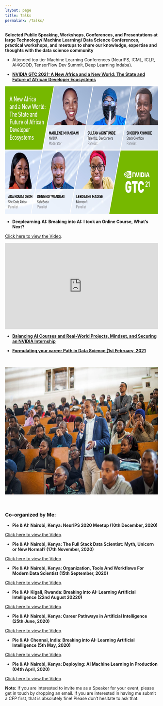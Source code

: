```yaml
---
layout: page
title: Talks
permalink: /Talks/
---
```


**Selected Public Speaking, Workshops, Conferences, and Presentations at large Technology/ Machine Learning/ Data Science Conferences, practical workshops, and meetups to share our knowledge, expertise and thoughts with the data science community**


- Attended top tier Machine Learning Conferences (NeurIPS, ICML, ICLR, AI4GOOD, TensorFlow Dev Summit, Deep Learning Indaba).


- [**NVIDIA GTC 2021:   A New Africa and a New World: The State and Future of African Developer Ecosystems**](https://www.nvidia.cn/on-demand/session/gtcspring21-e32500/?playlistId=playList-efd5379e-ca6f-4121-b375-37db43c0b3dd)

<p align="center">
  <img width="540" height="420" src="https://raw.githubusercontent.com/kennedykwangari/kennedykwangari.github.io/master/images/nvidia.jpg">
</p>


 - **Deeplearning.AI:  Breaking into AI: I took an Online Course, What’s Next?**
<p> <a href="https://www.youtube.com/watch?v=QSLh7CUEfXA">Click here to view the Video</a>.</p>

<div style="position: relative; padding-bottom: 56.25%; height: 0; overflow: hidden;">
  <iframe src="https://www.youtube.com/watch?v=QSLh7CUEfXA" style="position: absolute; top: 0; left: 0; width: 100%; height: 100%; border:0;" allowfullscreen title="YouTube Video"></iframe>
</div>



- [**Balancing AI Courses and Real-World Projects, Mindset, and Securing an NVIDIA Internship**](https://omdena.com/blog/nvidia-ai/)






 
- [**Formulating your career Path in Data Science (1st February, 2021**](https://medium.com/@grivineochieng/first-pie-ai-meetup-kenya-c6dd756929b1)


&nbsp;
<p align="center">
  <img width="540" height="420" src="https://raw.githubusercontent.com/kennedykwangari/kennedykwangari.github.io/master/images/kwangarinairobi.jpeg">
</p>
&nbsp;


### Co-organized by Me:


- **Pie & AI: Nairobi, Kenya: NeurIPS 2020 Meetup (10th December, 2020)**
<p> <a href="https://www.youtube.com/watch?v=um73FhxAjBs">Click here to view the Video</a>.</p>



- **Pie & AI: Nairobi, Kenya: The Full Stack Data Scientist: Myth, Unicorn or New Normal? (17th November, 2020)**
<p> <a href="https://www.youtube.com/watch?v=bGzF2oi-veE">Click here to view the Video</a>.</p>



 - **Pie & AI: Nairobi, Kenya: Organization, Tools And Workflows For Modern Data Scientist (15th September, 2020)**
<p> <a href="https://www.youtube.com/watch?v=YoS69_4zWHQ">Click here to view the Video</a>.</p>



- **Pie & AI: Kigali, Rwanda: Breaking into AI: Learning Artificial Intelligence (22nd August 20220)**
<p> <a href="https://www.youtube.com/watch?v=zVwl3MYomy4">Click here to view the Video</a>.</p>



- **Pie & AI: Nairobi, Kenya: Career Pathways in Artificial Intelligence (25th June, 2020)**
<p> <a href="https://www.youtube.com/watch?v=ijYJF0V77PA">Click here to view the Video</a>.</p>



 - **Pie & AI: Chennai, India: Breaking into AI: Learning Artificial Intelligence (5th May, 2020)**
<p> <a href="https://www.youtube.com/watch?v=xJYlQ8XgFdk">Click here to view the Video</a>.</p>



- **Pie & AI: Nairobi, Kenya: Deploying: AI Machine Learning in Production (04th April, 2020)**
<p> <a href="https://www.youtube.com/watch?v=LNtQvnDxsew&t=4s">Click here to view the Video</a>.</p>







**Note:** If you are interested to invite me as a Speaker for your event, please get in touch by dropping an email. If you are interested in having me submit a CFP first, that is absolutely fine! Please don’t hesitate to ask that.
